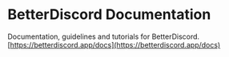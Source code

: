 # BetterDiscord Documentation
Documentation, guidelines and tutorials for BetterDiscord.
[https://betterdiscord.app/docs](https://betterdiscord.app/docs)
